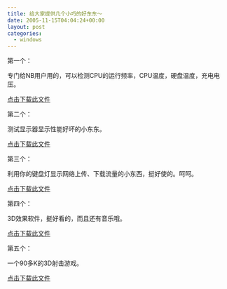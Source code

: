```yaml
---
title: 给大家提供几个小巧的好东东～
date: 2005-11-15T04:04:24+00:00
layout: post
categories:
  - windows
---
```


第一个：

专门给NB用户用的，可以检测CPU的运行频率，CPU温度，硬盘温度，充电电压。

[点击下载此文件](attachments/month_0511/a20051114115831.rar)

第二个：

测试显示器显示性能好坏的小东东。

[点击下载此文件](attachments/month_0511/n20051114115949.zip)

第三个：

利用你的键盘灯显示网络上传、下载流量的小东西，挺好使的。呵呵。

[点击下载此文件](attachments/month_0511/92005111412251.rar)

第四个：

3D效果软件，挺好看的，而且还有音乐哦。

[点击下载此文件](attachments/month_0511/42005111412339.rar)

第五个：

一个90多K的3D射击游戏。

[点击下载此文件](attachments/month_0511/92005111412417.rar)